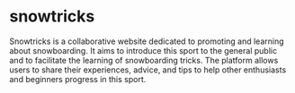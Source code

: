 # snowtricks

Snowtricks is a collaborative website dedicated to promoting and learning about snowboarding. It aims to introduce this sport to the general public and to facilitate the learning of snowboarding tricks. The platform allows users to share their experiences, advice, and tips to help other enthusiasts and beginners progress in this sport.
